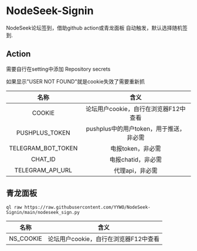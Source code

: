 # NodeSeek-Signin

NodeSeek论坛签到，借助github action或青龙面板 自动触发，默认选择随机签到.

## Action 

需要自行在setting中添加 Repository secrets

如果显示"USER NOT FOUND"就是cookie失效了需要重新抓


|  名称  |                 含义                  |
| :----: | :-----------------------------------: |
| COOKIE | 论坛用户cookie，自行在浏览器F12中查看 |
|    PUSHPLUS_TOKEN    | pushplus中的用户token，用于推送，非必需 |
| TELEGRAM_BOT_TOKEN | 电报token，非必需 |
| CHAT_ID | 电报chatid，非必需 |
| TELEGRAM_API_URL | 代理api，非必需 |


## 青龙面板

```
ql raw https://raw.githubusercontent.com/YYWO/NodeSeek-Signin/main/nodeseek_sign.py
```
|  名称  |                 含义                  |
| :----: | :-----------------------------------: |
| NS_COOKIE | 论坛用户cookie，自行在浏览器F12中查看 |
